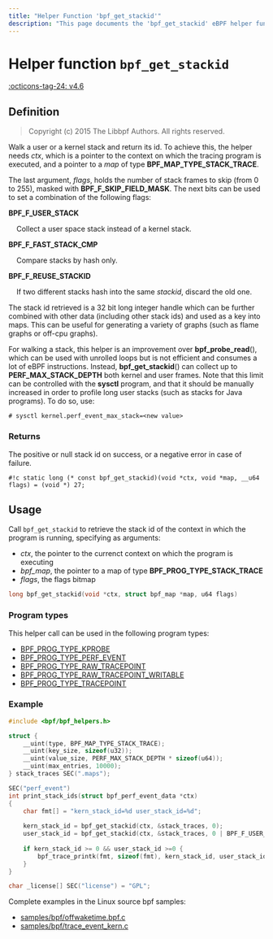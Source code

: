 ```yaml
---
title: "Helper Function 'bpf_get_stackid'"
description: "This page documents the 'bpf_get_stackid' eBPF helper function, including its defintion, usage, program types that can use it, and examples."
---
```

# Helper function `bpf_get_stackid`

<!-- [FEATURE_TAG](bpf_get_stackid) -->
[:octicons-tag-24: v4.6](https://github.com/torvalds/linux/commit/d5a3b1f691865be576c2bffa708549b8cdccda19)
<!-- [/FEATURE_TAG] -->

## Definition

> Copyright (c) 2015 The Libbpf Authors. All rights reserved.


<!-- [HELPER_FUNC_DEF] -->
Walk a user or a kernel stack and return its id. To achieve this, the helper needs _ctx_, which is a pointer to the context on which the tracing program is executed, and a pointer to a _map_ of type **BPF_MAP_TYPE_STACK_TRACE**.

The last argument, _flags_, holds the number of stack frames to skip (from 0 to 255), masked with **BPF_F_SKIP_FIELD_MASK**. The next bits can be used to set a combination of the following flags:

**BPF_F_USER_STACK**

&nbsp;&nbsp;&nbsp;&nbsp;Collect a user space stack instead of a kernel stack.

**BPF_F_FAST_STACK_CMP**

&nbsp;&nbsp;&nbsp;&nbsp;Compare stacks by hash only.

**BPF_F_REUSE_STACKID**

&nbsp;&nbsp;&nbsp;&nbsp;If two different stacks hash into the same _stackid_, discard the old one.

The stack id retrieved is a 32 bit long integer handle which can be further combined with other data (including other stack ids) and used as a key into maps. This can be useful for generating a variety of graphs (such as flame graphs or off-cpu graphs).

For walking a stack, this helper is an improvement over **bpf_probe_read**(), which can be used with unrolled loops but is not efficient and consumes a lot of eBPF instructions. Instead, **bpf_get_stackid**() can collect up to **PERF_MAX_STACK_DEPTH** both kernel and user frames. Note that this limit can be controlled with the **sysctl** program, and that it should be manually increased in order to profile long user stacks (such as stacks for Java programs). To do so, use:

```
# sysctl kernel.perf_event_max_stack=<new value>
```

### Returns

The positive or null stack id on success, or a negative error in case of failure.

`#!c static long (* const bpf_get_stackid)(void *ctx, void *map, __u64 flags) = (void *) 27;`
<!-- [/HELPER_FUNC_DEF] -->

## Usage

Call `bpf_get_stackid` to retrieve the stack id of the context in which the program is running, specifying as arguments:

* *ctx*, the pointer to the currenct context on which the program is executing
* *bpf_map*, the pointer to a map of type **BPF_PROG_TYPE_STACK_TRACE**
* *flags*, the flags bitmap

```c
long bpf_get_stackid(void *ctx, struct bpf_map *map, u64 flags)
```

### Program types

This helper call can be used in the following program types:

<!-- DO NOT EDIT MANUALLY -->
<!-- [HELPER_FUNC_PROG_REF] -->
 * [BPF_PROG_TYPE_KPROBE](../program-type/BPF_PROG_TYPE_KPROBE.md)
 * [BPF_PROG_TYPE_PERF_EVENT](../program-type/BPF_PROG_TYPE_PERF_EVENT.md)
 * [BPF_PROG_TYPE_RAW_TRACEPOINT](../program-type/BPF_PROG_TYPE_RAW_TRACEPOINT.md)
 * [BPF_PROG_TYPE_RAW_TRACEPOINT_WRITABLE](../program-type/BPF_PROG_TYPE_RAW_TRACEPOINT_WRITABLE.md)
 * [BPF_PROG_TYPE_TRACEPOINT](../program-type/BPF_PROG_TYPE_TRACEPOINT.md)
<!-- [/HELPER_FUNC_PROG_REF] -->

### Example

```c
#include <bpf/bpf_helpers.h>

struct {
	__uint(type, BPF_MAP_TYPE_STACK_TRACE);
	__uint(key_size, sizeof(u32));
	__uint(value_size, PERF_MAX_STACK_DEPTH * sizeof(u64));
	__uint(max_entries, 10000);
} stack_traces SEC(".maps");

SEC("perf_event")
int print_stack_ids(struct bpf_perf_event_data *ctx)
{
	char fmt[] = "kern_stack_id=%d user_stack_id=%d";
	
	kern_stack_id = bpf_get_stackid(ctx, &stack_traces, 0);
	user_stack_id = bpf_get_stackid(ctx, &stack_traces, 0 | BPF_F_USER_STACK);
	
	if kern_stack_id >= 0 && user_stack_id >=0 {
		bpf_trace_printk(fmt, sizeof(fmt), kern_stack_id, user_stack_id);
	}
}

char _license[] SEC("license") = "GPL";
```

Complete examples in the Linux source bpf samples:

  * [samples/bpf/offwaketime.bpf.c](https://github.com/torvalds/linux/blob/e8f897f4afef0031fe618a8e94127a0934896aba/samples/bpf/offwaketime.bpf.c)
  * [samples/bpf/trace_event_kern.c](https://github.com/torvalds/linux/blob/e8f897f4afef0031fe618a8e94127a0934896aba/samples/bpf/trace_event_kern.c)

